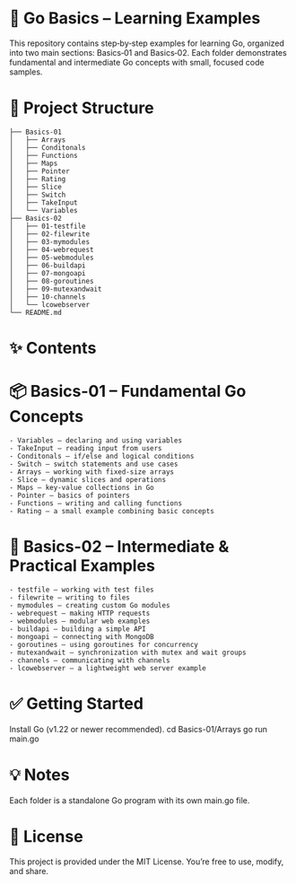 # 📘 Go Basics – Learning Examples
This repository contains step‑by‑step examples for learning Go, organized into two main sections: Basics‑01 and Basics‑02.
Each folder demonstrates fundamental and intermediate Go concepts with small, focused code samples.

# 📂 Project Structure

```
├── Basics-01
│   ├── Arrays
│   ├── Conditonals
│   ├── Functions
│   ├── Maps
│   ├── Pointer
│   ├── Rating
│   ├── Slice
│   ├── Switch
│   ├── TakeInput
│   └── Variables
├── Basics-02
│   ├── 01-testfile
│   ├── 02-filewrite
│   ├── 03-mymodules
│   ├── 04-webrequest
│   ├── 05-webmodules
│   ├── 06-buildapi
│   ├── 07-mongoapi
│   ├── 08-goroutines
│   ├── 09-mutexandwait
│   ├── 10-channels
│   └── lcowebserver
└── README.md
```

# ✨ Contents
# 📦 Basics-01 – Fundamental Go Concepts
    - Variables – declaring and using variables
    - TakeInput – reading input from users
    - Conditonals – if/else and logical conditions
    - Switch – switch statements and use cases
    - Arrays – working with fixed‑size arrays
    - Slice – dynamic slices and operations
    - Maps – key‑value collections in Go
    - Pointer – basics of pointers
    - Functions – writing and calling functions
    - Rating – a small example combining basic concepts

# 🚀 Basics-02 – Intermediate & Practical Examples
    - testfile – working with test files
    - filewrite – writing to files
    - mymodules – creating custom Go modules
    - webrequest – making HTTP requests
    - webmodules – modular web examples
    - buildapi – building a simple API
    - mongoapi – connecting with MongoDB
    - goroutines – using goroutines for concurrency
    - mutexandwait – synchronization with mutex and wait groups
    - channels – communicating with channels
    - lcowebserver – a lightweight web server example

# ✅ Getting Started
Install Go (v1.22 or newer recommended).
cd Basics-01/Arrays
go run main.go

# 💡 Notes
Each folder is a standalone Go program with its own main.go file.

# 📜 License
This project is provided under the MIT License.
You’re free to use, modify, and share.
